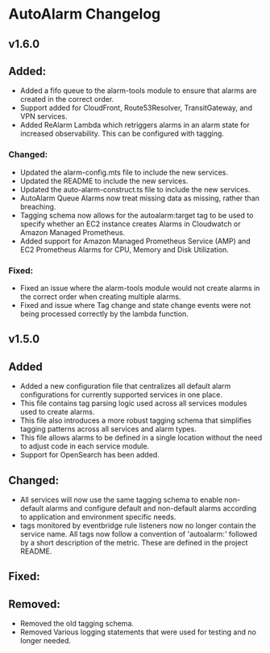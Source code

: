 # AutoAlarm Changelog

## v1.6.0

## Added:

-   Added a fifo queue to the alarm-tools module to ensure that alarms are created in the correct order.
-   Support added for CloudFront, Route53Resolver, TransitGateway, and VPN services.
-   Added ReAlarm Lambda which retriggers alarms in an alarm state for increased observability. This can be configured with tagging.

### Changed:

-   Updated the alarm-config.mts file to include the new services.
-   Updated the README to include the new services.
-   Updated the auto-alarm-construct.ts file to include the new services.
-   AutoAlarm Queue Alarms now treat missing data as missing, rather than breaching.
-   Tagging schema now allows for the autoalarm:target tag to be used to specify whether an EC2 instance creates Alarms in Cloudwatch or Amazon Managed Prometheus.
-   Added support for Amazon Managed Prometheus Service (AMP) and EC2 Prometheus Alarms for CPU, Memory and Disk Utilization.

### Fixed:

-   Fixed an issue where the alarm-tools module would not create alarms in the correct order when creating multiple alarms.
-   Fixed and issue where Tag change and state change events were not being processed correctly by the lambda function.

## v1.5.0

## Added

-   Added a new configuration file that centralizes all default alarm configurations for currently supported services in
    one place.
-   This file contains tag parsing logic used across all services modules used to create alarms.
-   This file also introduces a more robust tagging schema that simplifies tagging patterns across all services and alarm types.
-   This file allows alarms to be defined in a single location without the need to adjust code in each service module.
-   Support for OpenSearch has been added.

## Changed:

-   All services will now use the same tagging schema to enable non-default alarms and configure default and non-default
    alarms according to application and environment specific needs.
-   tags monitored by eventbridge rule listeners now no longer contain the service name. All tags now follow a convention
    of 'autoalarm:' followed by a short description of the metric. These are defined in the project README.

## Fixed:

## Removed:

-   Removed the old tagging schema.
-   Removed Various logging statements that were used for testing and no longer needed.




